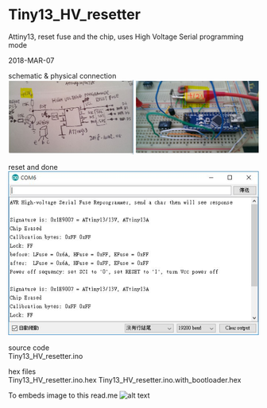 # Tiny13_HV_resetter
Attiny13, reset fuse and the chip, uses High Voltage Serial programming mode

2018-MAR-07

schematic & physical connection
![alt text](Attiny13_reset_schematic_breadbroad.JPG)

reset and done  
![alt text](Attiny13_reset_Termnial.JPG)

source code  
Tiny13_HV_resetter.ino

hex files  
Tiny13_HV_resetter.ino.hex
Tiny13_HV_resetter.ino.with_bootloader.hex

To embeds image to this read.me
![alt text](http://url/to/img.png)
